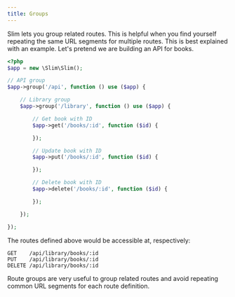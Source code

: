 ```yaml
---
title: Groups
---
```

Slim lets you group related routes. This is helpful when you find yourself repeating the same URL segments
for multiple routes. This is best explained with an example. Let's pretend we are building an API for
books.

```php
<?php
$app = new \Slim\Slim();

// API group
$app->group('/api', function () use ($app) {

    // Library group
    $app->group('/library', function () use ($app) {

        // Get book with ID
        $app->get('/books/:id', function ($id) {

        });

        // Update book with ID
        $app->put('/books/:id', function ($id) {

        });

        // Delete book with ID
        $app->delete('/books/:id', function ($id) {

        });

    });

});
```

The routes defined above would be accessible at, respectively:

    GET    /api/library/books/:id
    PUT    /api/library/books/:id
    DELETE /api/library/books/:id

Route groups are very useful to group related routes and avoid repeating common URL segments
for each route definition.
